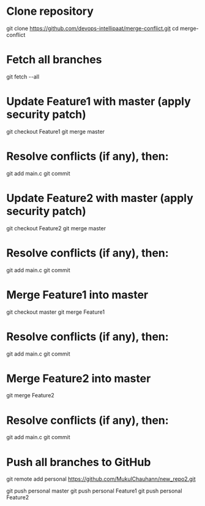 # Clone repository
git clone https://github.com/devops-intellipaat/merge-conflict.git
cd merge-conflict

# Fetch all branches
git fetch --all

# Update Feature1 with master (apply security patch)
git checkout Feature1
git merge master
# Resolve conflicts (if any), then:
git add main.c
git commit

# Update Feature2 with master (apply security patch)
git checkout Feature2
git merge master
# Resolve conflicts (if any), then:
git add main.c
git commit

# Merge Feature1 into master
git checkout master
git merge Feature1
# Resolve conflicts (if any), then:
git add main.c
git commit

# Merge Feature2 into master
git merge Feature2
# Resolve conflicts (if any), then:
git add main.c
git commit

# Push all branches to GitHub
git remote add personal https://github.com/MukulChauhann/new_repo2.git

git push personal master
git push personal Feature1
git push personal Feature2
